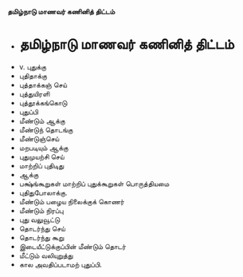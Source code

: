 **தமிழ்நாடு மாணவர் கணினித் திட்டம்**
- # தமிழ்நாடு மாணவர் கணினித் திட்டம்
- v. புதுக்கு
- புதிதாக்கு
- புத்தாக்கஞ் செய்
- புத்துயிரளி
- புத்தூக்கங்கொடு
- புதுப்பி
- மீண்டும் ஆக்கு
- மீண்டுந் தொடங்கு
- மீண்டுஞ்செய்
- மறபடியும் ஆக்கு
- புதுமுயற்சி செய்
- மாற்றிப் புதிடிது
- ஆக்கு
- பக்ஷ்ங்கூறுகள் மாற்றிப் புதுக்கூறுகள் பொருத்தியமை
- புதிதுபோலாக்கு.
- மீண்டும் பழைய நிலைக்குக் கொணர்
- மீண்டும் நிரப்பு
- புது வலுவூட்டு
- தொடர்ந்து செய்
- தொடர்ந்து கூறு
- இடையீட்டுக்குப்பின் மீண்டும் தொடர்
- மீட்டும் வலியுறுத்து
- கால அவதிப்படாமற் புதுப்பி.

